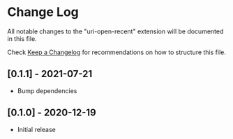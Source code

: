 # Change Log

All notable changes to the "uri-open-recent" extension will be documented in this file.

Check [Keep a Changelog](http://keepachangelog.com/) for recommendations on how to structure this file.

## [0.1.1] - 2021-07-21

- Bump dependencies

## [0.1.0] - 2020-12-19

- Initial release